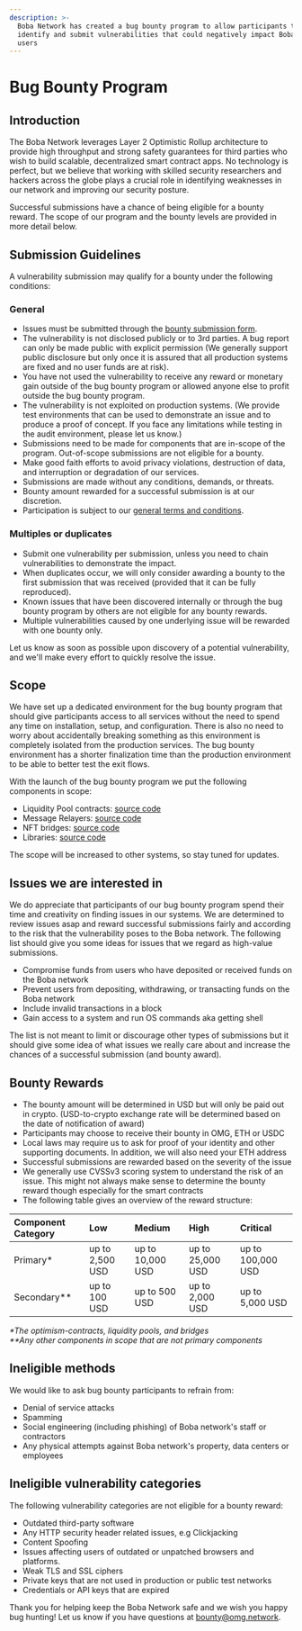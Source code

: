 ```yaml
---
description: >-
  Boba Network has created a bug bounty program to allow participants to
  identify and submit vulnerabilities that could negatively impact Boba Network
  users
---
```


# Bug Bounty Program

## Introduction

The Boba Network leverages Layer 2 Optimistic Rollup architecture to provide high throughput and strong safety guarantees for third parties who wish to build scalable, decentralized smart contract apps. No technology is perfect, but we believe that working with skilled security researchers and hackers across the globe plays a crucial role in identifying weaknesses in our network and improving our security posture.

Successful submissions have a chance of being eligible for a bounty reward. The scope of our program and the bounty levels are provided in more detail below.

## Submission Guidelines

A vulnerability submission may qualify for a bounty under the following conditions:

### General

* Issues must be submitted through the [bounty submission form](https://omgnetworkhq.typeform.com/to/AoDlFK63).
* The vulnerability is not disclosed publicly or to 3rd parties. A bug report can only be made public with explicit permission \(We generally support public disclosure but only once it is assured that all production systems are fixed and no user funds are at risk\).
* You have not used the vulnerability to receive any reward or monetary gain outside of the bug bounty program or allowed anyone else to profit outside the bug bounty program.
* The vulnerability is not exploited on production systems. \(We provide test environments that can be used to demonstrate an issue and to produce a proof of concept. If you face any limitations while testing in the audit environment, please let us know.\)
* Submissions need to be made for components that are in-scope of the program. Out-of-scope submissions are not eligible for a bounty.
* Make good faith efforts to avoid privacy violations, destruction of data, and interruption or degradation of our services.
* Submissions are made without any conditions, demands, or threats.
* Bounty amount rewarded for a successful submission is at our discretion.
* Participation is subject to our [general terms and conditions](https://omg.eco/bugbountyterms).

### Multiples or duplicates

* Submit one vulnerability per submission, unless you need to chain vulnerabilities to demonstrate the impact.
* When duplicates occur, we will only consider awarding a bounty to the first submission that was received \(provided that it can be fully reproduced\).
* Known issues that have been discovered internally or through the bug bounty program by others are not eligible for any bounty rewards.
* Multiple vulnerabilities caused by one underlying issue will be rewarded with one bounty only.

Let us know as soon as possible upon discovery of a potential vulnerability, and we'll make every effort to quickly resolve the issue.

## Scope

We have set up a dedicated environment for the bug bounty program that should give participants access to all services without the need to spend any time on installation, setup, and configuration. There is also no need to worry about accidentally breaking something as this environment is completely isolated from the production services. The bug bounty environment has a shorter finalization time than the production environment to be able to better test the exit flows.

With the launch of the bug bounty program we put the following components in scope:

* Liquidity Pool contracts: [source code](../../packages/boba/contracts/contracts/LP)
* Message Relayers: [source code](../../packages/boba/contracts/contracts/Message)
* NFT bridges: [source code](../../packages/boba/contracts/contracts/bridges)
* Libraries: [source code](../../packages/boba/contracts/contracts/libraries)

The scope will be increased to other systems, so stay tuned for updates.

## Issues we are interested in

We do appreciate that participants of our bug bounty program spend their time and creativity on finding issues in our systems. We are determined to review issues asap and reward successful submissions fairly and according to the risk that the vulnerability poses to the Boba network. The following list should give you some ideas for issues that we regard as high-value submissions.

* Compromise funds from users who have deposited or received funds on the Boba network
* Prevent users from depositing, withdrawing, or transacting funds on the Boba network
* Include invalid transactions in a block
* Gain access to a system and run OS commands aka getting shell

The list is not meant to limit or discourage other types of submissions but it should give some idea of what issues we really care about and increase the chances of a successful submission \(and bounty award\).

## Bounty Rewards

* The bounty amount will be determined in USD but will only be paid out in crypto. \(USD-to-crypto exchange rate will be determined based on the date of notification of award\)
* Participants may choose to receive their bounty in OMG, ETH or USDC
* Local laws may require us to ask for proof of your identity and other supporting documents. In addition, we will also need your ETH address
* Successful submissions are rewarded based on the severity of the issue
* We generally use CVSSv3 scoring system to understand the risk of an issue. This might not always make sense to determine the bounty reward though especially for the smart contracts
* The following table gives an overview of the reward structure:

| Component Category | Low | Medium | High | Critical |
| :--- | :--- | :--- | :--- | :--- |
| Primary\* | up to 2,500 USD | up to 10,000 USD | up to 25,000 USD | up to 100,000 USD |
| Secondary\*\* | up to 100 USD | up to 500 USD | up to 2,000 USD | up to 5,000 USD |

_\*The optimism-contracts, liquidity pools, and bridges_  
 _\*\*Any other components in scope that are not primary components_

## Ineligible methods

We would like to ask bug bounty participants to refrain from:

* Denial of service attacks
* Spamming
* Social engineering \(including phishing\) of Boba network's staff or contractors
* Any physical attempts against Boba network's property, data centers or employees

## Ineligible vulnerability categories

The following vulnerability categories are not eligible for a bounty reward:

* Outdated third-party software
* Any HTTP security header related issues, e.g Clickjacking
* Content Spoofing
* Issues affecting users of outdated or unpatched browsers and platforms.
* Weak TLS and SSL ciphers
* Private keys that are not used in production or public test networks
* Credentials or API keys that are expired

Thank you for helping keep the Boba Network safe and we wish you happy bug hunting! Let us know if you have questions at [bounty@omg.network](mailto:bounty@omg.network).

